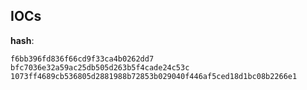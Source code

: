 
## IOCs

__hash__:

```text
f6bb396fd836f66cd9f33ca4b0262dd7
bfc7036e32a59ac25db505d263b5f4cade24c53c
1073ff4689cb536805d2881988b72853b029040f446af5ced18d1bc08b2266e1
```